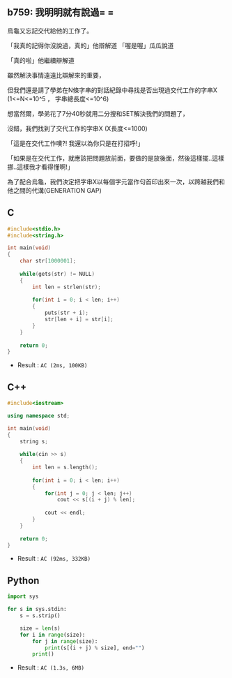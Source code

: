 ## b759: 我明明就有說過= =
烏龜又忘記交代給他的工作了。

「我真的記得你沒說過，真的」他辯解道
「喔是喔」瓜瓜說道

「真的啦」他繼續辯解道

雖然解決事情遠遠比辯解來的重要，

但我們還是請了學弟在N條字串的對話紀錄中尋找是否出現過交代工作的字串X (1<=N<=10^5 ， 字串總長度<=10^6)

想當然爾，學弟花了7分40秒就用二分搜和SET解決我們的問題了，

沒錯，我們找到了交代工作的字串X (X長度<=1000)

「這是在交代工作噢?! 我還以為你只是在打招呼!」

「如果是在交代工作，就應該把問題放前面，要做的是放後面，然後這樣擺..這樣挪..這樣我才看得懂啊!」

為了配合烏龜，我們決定把字串X以每個字元當作句首印出來一次，以跨越我們和他之間的代溝(GENERATION GAP)

## C
```C
#include<stdio.h>
#include<string.h>

int main(void)
{
	char str[1000001];
	
	while(gets(str) != NULL)
	{
		int len = strlen(str);
		
		for(int i = 0; i < len; i++)
		{
			puts(str + i);
			str[len + i] = str[i];
		}
	}
	
	return 0;
} 
```
 * Result : `AC (2ms, 100KB)`

## C++
```C++
#include<iostream>

using namespace std;

int main(void)
{
	string s;
	
	while(cin >> s)
	{
		int len = s.length();
		
		for(int i = 0; i < len; i++)
		{
			for(int j = 0; j < len; j++)
				cout << s[(i + j) % len];
		
			cout << endl;
		}
	}
	
	return 0;
}
```
 * Result : `AC (92ms, 332KB)`

## Python
```python
import sys

for s in sys.stdin:
    s = s.strip()

    size = len(s)
    for i in range(size):
        for j in range(size):
            print(s[(i + j) % size], end="")
        print()
```
 * Result : `AC (1.3s, 6MB)`
